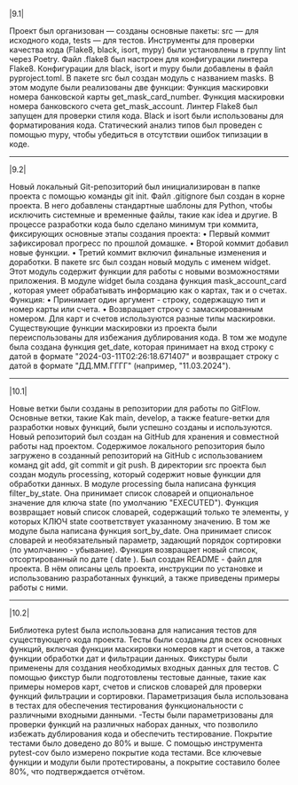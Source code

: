 |9.1|

Проект был организован — созданы основные пакеты: src — для исходного кода, tests — для тестов.
Инструменты для проверки качества кода (Flake8, black, isort, mypy) были установлены в группу lint через Poetry.
Файл .flake8 был настроен для конфигурации линтера Flake8.
Конфигурации для black, isort и mypy были добавлены в файл pyproject.toml.
В пакете src был создан модуль с названием masks.
В этом модуле были реализованы две функции:
Функция маскировки номера банковской карты get_mask_card_number.
Функция маскировки номера банковского счета get_mask_account.
Линтер Flake8 был запущен для проверки стиля кода.
Black и isort были использованы для форматирования кода.
Статический анализ типов был проведен с помощью mypy, чтобы убедиться в отсутствии ошибок типизации в коде.

---

|9.2|

Новый локальный Git-репозиторий был инициализирован в папке проекта с помощью команды git init.
Файл .gitignore был создан в корне проекта. В него добавлены стандартные шаблоны для Python, чтобы исключить системные и временные файлы, такие как idea и другие.
В процессе разработки кода было сделано минимум три коммита, фиксирующих основные этапы создания проекта:
• Первый коммит зафиксировал прогресс по прошлой домашке. • Второй коммит добавил новые функции. • Третий коммит включил финальные изменения и доработки.
В пакете src был создан новый модуль с именем widget. Этот модуль содержит функции для работы с новыми возможностями приложения.
В модуле widget была создана функция mask_account_card , которая умеет обрабатывать информацию как о картах, так и о счетах. Функция:
• Принимает один аргумент - строку, содержащую тип и номер карты или счета. • Возвращает строку с замаскированным номером. Для карт и счетов используются разные типы маскировки. Существующие функции маскировки из проекта были переиспользованы для избежания дублирования кода.
В том же модуле была создана функция get_date, которая принимает на вход строку с датой в формате "2024-03-11Т02:26:18.671407" и возвращает строку с датой в формате "ДД.ММ.ГГГГ" (например, "11.03.2024").

---

|10.1|

Новые ветки были созданы в репозитории для работы по GitFlow. Основные ветки, такие Kak main, develop, а также feature-ветки для разработки новых функций, были успешно созданы и используются.
Новый репозиторий был создан на GitHub для хранения и совместной работы над проектом.
Содержимое локального репозитория было загружено в созданный репозиторий на GitHub с использованием команд git add, git commit и git push.
В директории src проекта был создан модуль processing, который содержит новые функции для обработки данных.
В модуле processing была написана функция filter_by_state. Она принимает список словарей и опциональное значение для ключа state (по умолчанию "EXECUTED"). Функция возвращает новый список словарей, содержащий только те элементы, у которых КЛЮЧ state соответствует указанному значению.
В том же модуле была написана функция sort_by_date. Она принимает список словарей и необязательный параметр, задающий порядок сортировки (по умолчанию - убывание). Функция возвращает новый список, отсортированный по дате ( date ).
Был создан README - файл для проекта. В нём описаны цель проекта, инструкции по установке и использованию разработанных функций, а также приведены примеры работы с ними.

---

|10.2|

Библиотека pytest была использована для написания тестов для существующего кода проекта. Тесты были созданы для всех основных функций, включая функции маскировки номеров карт и счетов, а также функции обработки дат и фильтрации данных.
Фикстуры были применены для создания необходимых входных данных для тестов. С помощью фикстур были подготовлены тестовые данные, такие как примеры номеров карт, счетов и списков словарей для проверки функций фильтрации и сортировки.
Параметризация была использована в тестах для обеспечения тестирования функциональности с различными входными данными. -Тесты были параметризованы для проверки функций на различных наборах данных, что позволило избежать дублирования кода и обеспечить тестирование.
Покрытие тестами было доведено до 80% и выше. С помощью инструмента pytest-cov было измерено покрытие кода тестами. Все ключевые функции и модули были протестированы, а покрытие составило более 80%, что подтверждается отчётом.